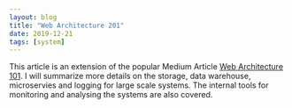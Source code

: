 ```yaml
---
layout: blog
title: "Web Architecture 201" 
date: 2019-12-21
tags: [system]
---
```


This article is an extension of the popular Medium Article
[Web Architecture 101](https://engineering.videoblocks.com/web-architecture-101-a3224e126947). I will summarize more details on the storage, data warehouse, microservies and logging for large scale systems. The internal tools for monitoring and analysing the systems are also covered.